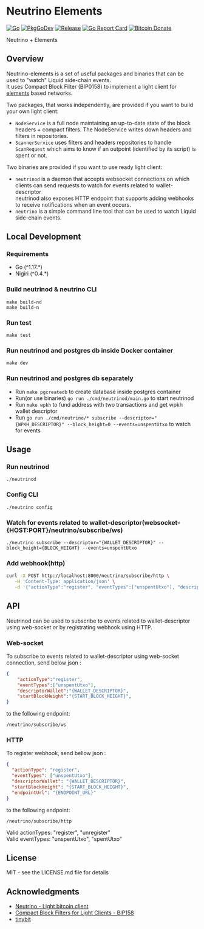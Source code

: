 # Neutrino Elements

[![Go](https://github.com/vulpemventures/neutrino-elements/actions/workflows/ci.yml/badge.svg)](https://github.com/vulpemventures/neutrino-elements/actions/workflows/ci.yml)
[![PkgGoDev](https://pkg.go.dev/badge/github.com/vulpemventures/neutrino-elements)](https://pkg.go.dev/github.com/vulpemventures/neutrino-elements)
[![Release](https://img.shields.io/github/release/vulpemventures/neutrino-elements.svg?style=flat-square)](https://github.com/vulpemventures/neutrino-elements/releases/latest)
[![Go Report Card](https://goreportcard.com/badge/github.com/vulpemventures/neutrino-elements)](https://goreportcard.com/report/github.com/vulpemventures/neutrino-elements)
[![Bitcoin Donate](https://badgen.net/badge/Bitcoin/Donate/F7931A?icon=bitcoin)](https://blockstream.info/address/3MdERN32qiMnQ68bSSee5CXQkrSGx1iStr)

Neutrino + Elements

## Overview

Neutrino-elements is a set of useful packages and binaries that can be used to "watch" Liquid side-chain events.<br>
It uses Compact Block Filter (BIP0158) to implement a light client for [elements](https://elementsproject.org/) based networks.<br>

Two packages, that works independently, are provided if you want to build your own light client:<br>
- `NodeService` is a full node maintaining an up-to-date state of the block headers + compact filters. The NodeService writes down headers and filters in repositories.<br>
- `ScannerService` uses filters and headers repositories to handle `ScanRequest` which aims to know if an outpoint (identified by its script) is spent or not.<br>

Two binaries are provided if you want to use ready light client:<br>
- `neutrinod` is a daemon that accepts websocket connections on which clients can send requests to watch for events related to wallet-descriptor<br>
neutrinod also exposes HTTP endpoint that supports adding webhooks to receive notifications when an event occurs.<br>
- `neutrino` is a simple command line tool that can be used to watch Liquid side-chain events.<br>

## Local Development

### Requirements
- Go (^1.17.*)
- Nigiri (^0.4.*)

### Build neutrinod & neutrino CLI

```
make build-nd
make build-n
```

### Run test

```
make test
```

### Run neutrinod and postgres db inside Docker container

```
make dev
```

### Run neutrinod and postgres db separately

- Run `make pgcreatedb` to create database inside postgres container
- Run(or use binaries) `go run ./cmd/neutrinod/main.go` to start neutrinod
- Run `make wpkh` to fund address with two transactions and get wpkh wallet descriptor
- Run `go run ./cmd/neutrino/* subscribe --descriptor="{WPKH_DESCRIPTOR}" --block_height=0 --events=unspentUtxo` to watch for events

## Usage

### Run neutrinod

```
./neutrinod
```

### Config CLI
```
./neutrino config
```

### Watch for events related to wallet-descriptor(websocket-{HOST:PORT}/neutrino/subscribe/ws) 
```
./neutrino subscribe --descriptor="{WALLET_DESCRIPTOR}" --block_height={BLOCK_HEIGHT} --events=unspentUtxo
```
### Add webhook(http)
```sh
curl -X POST http://localhost:8000/neutrino/subscribe/http \
   -H 'Content-Type: application/json' \
   -d '{"actionType":"register", "eventTypes":["unspentUtxo"], "descriptorWallet":"wpkh(037470e26cc774eca62ca19e1a182461a5f3d3680acbc593ce3f38cd142c26c03d)", "startBlockHeight":0, "endpointUrl":"http://127.0.0.1:62900"}'
```

## API
Neutrinod can be used to subscribe to events related to wallet-descriptor using web-socket or by registrating webhook using HTTP.<br>

### Web-socket
To subscribe to events related to wallet-descriptor using web-socket connection, send below json :<br>
```json
{
    "actionType":"register", 
    "eventTypes":["unspentUtxo"], 
    "descriptorWallet":"{WALLET_DESCRIPTOR}", 
    "startBlockHeight":"{START_BLOCK_HEIGHT}", 
}
```
to the following endpoint:
```
/neutrino/subscribe/ws
```

### HTTP 
To register webhook, send bellow json :<br>
```json
{
  "actionType": "register",
  "eventTypes": ["unspentUtxo"],
  "descriptorWallet": "{WALLET_DESCRIPTOR}",
  "startBlockHeight": "{START_BLOCK_HEIGHT}",
  "endpointUrl": "{ENDPOINT_URL}"
}
```
to the following endpoint:
```
/neutrino/subscribe/http
```

Valid actionTypes: "register", "unregister"<br>
Valid eventTypes: "unspentUtxo", "spentUtxo"<br>

## License

MIT - see the LICENSE.md file for details

## Acknowledgments

* [Neutrino - Light bitcoin client](https://github.com/lightninglabs/neutrino)
* [Compact Block Filters for Light Clients - BIP158](https://github.com/bitcoin/bips/blob/master/bip-0158.mediawiki)
* [tinybit](https://github.com/Jeiwan/tinybit)
